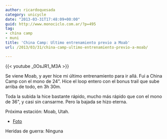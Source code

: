 ```yaml
---
author: ricardoquesada
category: unicycle
date: "2013-03-31T17:48:09+00:00"
guid: http://www.monociclo.com.ar/?p=495
tag:
- china camp
- muni
title: 'China Camp: Ultimo entrenamiento previo a Moab'
url: /2013/03/31/china-camp-ultimo-entrenamiento-previo-a-moab/

---
```


{{< youtube _0OsJR1_M3A >}}

Se viene Moab, y ayer hice mi último entrenamiento para ir allá. Fui a China
Camp con el mono de 24". Hice el loop entero con el bonus trail que sube arriba
de todo, en 3h 30m.

Toda la subida la hice bastante rápido, mucho más rápido que con el mono de 36",
y casi sin cansarme. Pero la bajada se hizo eterna.

Próxima estación: Moab, Utah.

* [Foto](https://photos.app.goo.gl/oWnMpfxeBSPRFZ3M8)

Heridas de guerra: Ninguna
